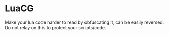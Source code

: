 # LuaCG
Make your lua code harder to read by obfuscating it, can be easily reversed. Do not relay on this to protect your scripts/code.
